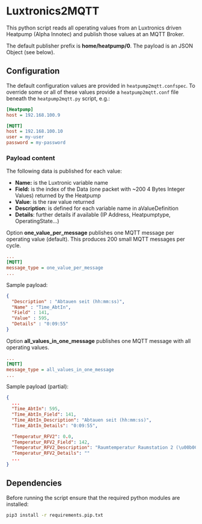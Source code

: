 # Luxtronics2MQTT

This python script reads all operating values from an Luxtronics driven Heatpump (Alpha Innotec) and publish those values at an MQTT Broker.

The default publisher prefix is **home/heatpump/0**. The payload is an JSON Object (see below).

## Configuration

The default configuration values are provided in `heatpump2mqtt.confspec`. To override some or all of these values provide a `heatpump2mqtt.conf` file beneath the `heatpump2mqtt.py` script, e.g.:

```ini
[Heatpump]
host = 192.168.100.9

[MQTT]
host = 192.168.100.10
user = my-user
password = my-password
```

### Payload content

The following data is published for each value:

- **Name:** is the Luxtronic variable name
- **Field:** is the index of the Data (one packet with ~200 4 Bytes Integer Values) returned by the Heatpump
- **Value**: is the raw value returned
- **Description**: is defined for each variable name in aValueDefinition
- **Details**: further details if available (IP Address, Heatpumptype, OperatingState...)

Option **one_value_per_message** publishes one MQTT message per operating value (default). This produces 200 small MQTT messages per cycle.

```ini
...
[MQTT]
message_type = one_value_per_message
...
```

Sample payload:

```json
{
  "Description" : "Abtauen seit (hh:mm:ss)",
  "Name" : "Time_AbtIn",
  "Field" : 141,
  "Value" : 595,
  "Details" : "0:09:55"
}
```

Option **all_values_in_one_message** publishes one MQTT message with all operating values.

```ini
...
[MQTT]
message_type = all_values_in_one_message
...
```

Sample payload (partial):

```json
{
  ...
  "Time_AbtIn": 595,
  "Time_AbtIn_Field": 141,
  "Time_AbtIn_Description": "Abtauen seit (hh:mm:ss)",
  "Time_AbtIn_Details": "0:09:55",

  "Temperatur_RFV2": 0.0,
  "Temperatur_RFV2_Field": 142,
  "Temperatur_RFV2_Description": "Raumtemperatur Raumstation 2 (\u00b0C)",
  "Temperatur_RFV2_Details": ""
  ...
}
```

## Dependencies

Before running the script ensure that the required python modules are installed:

```bash
pip3 install -r requirements.pip.txt
```
